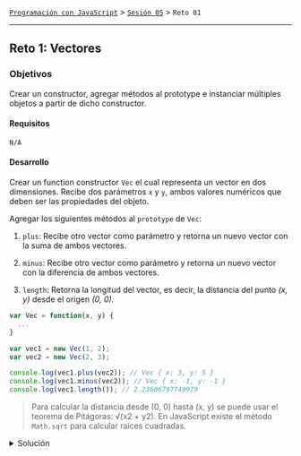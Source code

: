 [`Programación con JavaScript`](../../Readme.md) > [`Sesión 05`](../Readme.md) > `Reto 01`

---

## Reto 1: Vectores

### Objetivos

Crear un constructor, agregar métodos al prototype e instanciar múltiples objetos a partir de dicho constructor.

#### Requisitos

`N/A`

#### Desarrollo

Crear un function constructor `Vec` el cual representa un vector en dos dimensiones. Recibe dos parámetros `x` y `y`, ambos valores numéricos que deben ser las propiedades del objeto.

Agregar los siguientes métodos al `prototype` de `Vec`:

1. `plus`: Recibe otro vector como parámetro y retorna un nuevo vector con la suma de ambos vectores.

2. `minus`: Recibe otro vector como parámetro y retorna un nuevo vector con la diferencia de ambos vectores.

3. `length`: Retorna la longitud del vector, es decir, la distancia del punto _(x, y)_ desde el origen _(0, 0)_.

```javascript
var Vec = function(x, y) {
  ...
}

var vec1 = new Vec(1, 2);
var vec2 = new Vec(2, 3);

console.log(vec1.plus(vec2)); // Vec { x: 3, y: 5 }
console.log(vec1.minus(vec2)); // Vec { x: -1, y: -1 }
console.log(vec1.length()); // 2.23606797749979
```

> Para calcular la distancia desde (0, 0) hasta (x, y) se puede usar el teorema de Pitágoras: √(x2 + y2). En JavaScript existe el método `Math.sqrt` para calcular raíces cuadradas.

<details>
  <summary>Solución</summary>

```javascript
var Vec = function(x, y) {
  this.x = x;
  this.y = y;
}

Vec.prototype.plus = function(other) {
  return new Vec(this.x + other.x, this.y + other.y);
}

Vec.prototype.minus = function(other) {
  return new Vec(this.x - other.x, this.y - other.y);
}

Vec.prototype.length = function() {
  return Math.sqrt(this.x * this.x + this.y * this.y);
}
```

</details>

